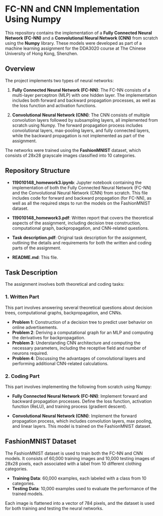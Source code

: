 # FC-NN and CNN Implementation Using Numpy

This repository contains the implementation of a **Fully Connected Neural Network (FC-NN)** and a **Convolutional Neural Network (CNN)** from scratch using the **Numpy** library. These models were developed as part of a machine learning assignment for the DDA3020 course at The Chinese University of Hong Kong, Shenzhen.

## Overview

The project implements two types of neural networks:

1. **Fully Connected Neural Network (FC-NN)**: The FC-NN consists of a multi-layer perceptron (MLP) with one hidden layer. The implementation includes both forward and backward propagation processes, as well as the loss function and activation functions.
  
2. **Convolutional Neural Network (CNN)**: The CNN consists of multiple convolution layers followed by subsampling layers, all implemented from scratch using Numpy. The forward propagation process includes convolutional layers, max-pooling layers, and fully connected layers, while the backward propagation is not implemented as part of the assignment.

The networks were trained using the **FashionMNIST** dataset, which consists of 28x28 grayscale images classified into 10 categories.

## Repository Structure

- **119010148_homework3.ipynb**: Jupyter notebook containing the implementation of both the Fully Connected Neural Network (FC-NN) and the Convolutional Neural Network (CNN) from scratch. This file includes code for forward and backward propagation (for FC-NN), as well as all the required steps to run the models on the FashionMNIST dataset.
  
- **119010148_homework3.pdf**: Written report that covers the theoretical aspects of the assignment, including decision tree construction, computational graph, backpropagation, and CNN-related questions.

- **Task description.pdf**: Original task description for the assignment, outlining the details and requirements for both the written and coding parts of the assignment.

- **README.md**: This file.

## Task Description

The assignment involves both theoretical and coding tasks:

### 1. Written Part

This part involves answering several theoretical questions about decision trees, computational graphs, backpropagation, and CNNs.

- **Problem 1**: Construction of a decision tree to predict user behavior on online advertisements.
- **Problem 2**: Deriving a computational graph for an MLP and computing the derivatives for backpropagation.
- **Problem 3**: Understanding CNN architecture and computing the necessary parameters, including the receptive field and number of neurons required.
- **Problem 4**: Discussing the advantages of convolutional layers and performing additional CNN-related calculations.

### 2. Coding Part

This part involves implementing the following from scratch using Numpy:

- **Fully Connected Neural Network (FC-NN)**: Implement forward and backward propagation processes. Define the loss function, activation function (ReLU), and training process (gradient descent).
  
- **Convolutional Neural Network (CNN)**: Implement the forward propagation process, which includes convolution layers, max pooling, and linear layers. This model is trained on the FashionMNIST dataset.

## FashionMNIST Dataset

The FashionMNIST dataset is used to train both the FC-NN and CNN models. It consists of 60,000 training images and 10,000 testing images of 28x28 pixels, each associated with a label from 10 different clothing categories.

- **Training Data**: 60,000 examples, each labeled with a class from 10 categories.
- **Testing Data**: 10,000 examples used to evaluate the performance of the trained models.

Each image is flattened into a vector of 784 pixels, and the dataset is used for both training and testing the neural networks.
